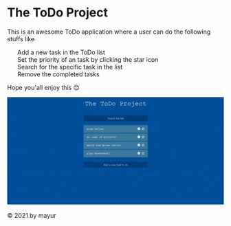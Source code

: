 <h1>The ToDo Project</h1>
<p>This is an awesome ToDo application where a user can do the following stuffs like</p>
<ul style="list-style: none;">
  <li>Add a new task in the ToDo list</li>
  <li>Set the priority of an task by clicking the star icon</li>
  <li>Search for the specific task in the list</li>
  <li>Remove the completed tasks</li>
</ul>

<p>Hope you'all enjoy this &#128522; </p>

<img src="publish.gif">


<footer>
  <p> &copy; 2021 by mayur </p>
</footer>
